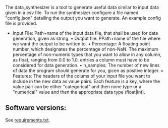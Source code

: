 The data_synthesizer is a tool to generate useful data similar to input data given in a csv file.
To run the synthesizer configure a file named "config.json" detailing the output you want to generate.
An example config file is provided.

* Input File: Path+name of the input data file, that shall be used for data generation, given as string. 
• Output file: PPath+name of the file where we want the output to be written to.
• Percentage: A floating point number, which designates the percentage of non-NaN. The maximum percentage of non-numeric types that you want to allow in any column, as float, ranging from 0.0 to 1.0.
entries a column must have to be considered for data generation. 
• n_samples: The number of new lines of data the program should generate for you, gicen as positive integer.
• Features: The headers of the colums of your input file you want to include in the new data as value pairs. Each feature is a key, where the value pair can be either "categorical" and then none type or a "numerical" value and then the appropriate data type (float|int). 


Software versions:
-----
See [requirements.txt]([https://duckduckgo.com](https://github.com/dude2033/data_synthesizer/blob/master/requirements.txt)).
